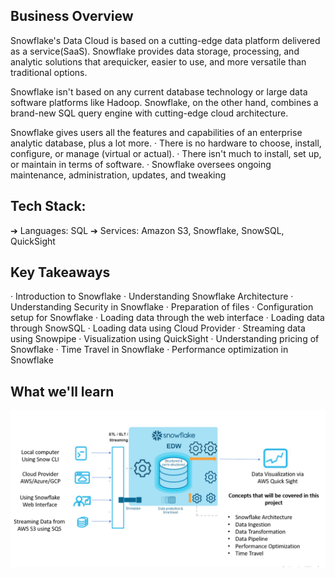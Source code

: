 ## Business Overview
Snowflake's Data Cloud is based on a cutting-edge data platform delivered as a service(SaaS). Snowflake provides data storage, processing, and analytic solutions that arequicker, easier to use, and more versatile than traditional options.

Snowflake isn't based on any current database technology or large data software
platforms like Hadoop. Snowflake, on the other hand, combines a brand-new SQL query
engine with cutting-edge cloud architecture. 

Snowflake gives users all the features and capabilities of an enterprise analytic database, plus a lot more.
· There is no hardware to choose, install, configure, or manage (virtual or actual).
· There isn't much to install, set up, or maintain in terms of software.
· Snowflake oversees ongoing maintenance, administration, updates, and tweaking

## Tech Stack:
➔ Languages: SQL
➔ Services: Amazon S3, Snowflake, SnowSQL, QuickSight

## Key Takeaways
· Introduction to Snowflake
· Understanding Snowflake Architecture
· Understanding Security in Snowflake
· Preparation of files
· Configuration setup for Snowflake
· Loading data through the web interface
· Loading data through SnowSQL
· Loading data using Cloud Provider
· Streaming data using Snowpipe
· Visualization using QuickSight
· Understanding pricing of Snowflake
· Time Travel in Snowflake
· Performance optimization in Snowflake

## What we'll learn

![img-snowflake-loading](./img/flow.png)
